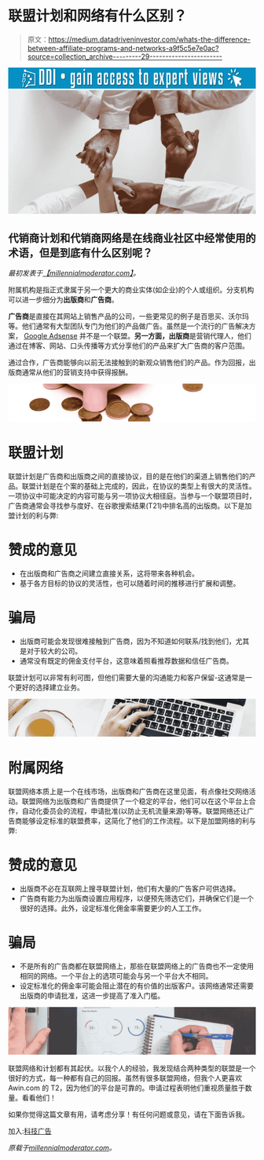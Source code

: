 # 联盟计划和网络有什么区别？

> 原文：<https://medium.datadriveninvestor.com/whats-the-difference-between-affiliate-programs-and-networks-a9f5c5e7e0ac?source=collection_archive---------29----------------------->

[![](img/c67bb6244e891913febbc6f9ea9f1451.png)](http://www.track.datadriveninvestor.com/1B9E)![](img/646e3ab074bd7206f08c8b267c0a8c2b.png)

## 代销商计划和代销商网络是在线商业社区中经常使用的术语，但是到底有什么区别呢？

*最初发表于*[*【millennialmoderator.com】*](https://millennialmoderator.com/whats-the-difference-between-affiliate-programs-and-networks)*。*

附属机构是指正式隶属于另一个更大的商业实体(如企业)的个人或组织。分支机构可以进一步细分为**出版商**和**广告商**。

**广告商**是直接在其网站上销售产品的公司，一些更常见的例子是百思买、沃尔玛等。他们通常有大型团队专门为他们的产品做广告。虽然是一个流行的广告解决方案， [Google Adsense](https://millennialmoderator.com/finding-alternatives-to-google-adsense) 并不是一个联盟。**另一方面，出版商**是营销代理人，他们通过在博客、网站、口头传播等方式分享他们的产品来扩大广告商的客户范围。

通过合作，广告商能够向以前无法接触到的新观众销售他们的产品。作为回报，出版商通常从他们的营销支持中获得报酬。

![](img/a2c3879e0d9e8644a94ed3badafdcf53.png)

# 联盟计划

联盟计划是广告商和出版商之间的直接协议，目的是在他们的渠道上销售他们的产品。联盟计划是在个案的基础上完成的，因此，在协议的类型上有很大的灵活性。一项协议中可能决定的内容可能与另一项协议大相径庭。当参与一个联盟项目时，广告商通常会寻找参与度好、在谷歌搜索结果(T21)中排名高的出版商。以下是加盟计划的利与弊:

# 赞成的意见

*   在出版商和广告商之间建立直接关系，这将带来各种机会。
*   基于各方目标的协议的灵活性，也可以随着时间的推移进行扩展和调整。

# 骗局

*   出版商可能会发现很难接触到广告商，因为不知道如何联系/找到他们，尤其是对于较大的公司。
*   通常没有既定的佣金支付平台，这意味着照看推荐数据和信任广告商。

联盟计划可以非常有利可图，但他们需要大量的沟通能力和客户保留-这通常是一个更好的选择建立业务。

![](img/5746b25304ddbae159be4889888f03d6.png)

# 附属网络

联盟网络本质上是一个在线市场，出版商和广告商在这里见面，有点像社交网络活动。联盟网络为出版商和广告商提供了一个稳定的平台，他们可以在这个平台上合作，自动化委员会的流程，申请批准(以防止无机流量来源)等等。联盟网络还让广告商能够设定标准的联盟费率，这简化了他们的工作流程。以下是加盟网络的利与弊:

# 赞成的意见

*   出版商不必在互联网上搜寻联盟计划，他们有大量的广告客户可供选择。
*   广告商有能力为出版商设置应用程序，以便预先筛选它们，并确保它们是一个很好的选择。此外，设定标准化佣金率需要更少的人工工作。

# 骗局

*   不是所有的广告商都在联盟网络上，那些在联盟网络上的广告商也不一定使用相同的网络。一个平台上的选项可能会与另一个平台大不相同。
*   设定标准化的佣金率可能会阻止潜在的有价值的出版客户。该网络通常还需要出版商的申请批准，这进一步提高了准入门槛。

![](img/cf72dfa6ec1b6b7db1f9eecf5213bfc8.png)

联盟网络和计划都有其起伏。以我个人的经验，我发现结合两种类型的联盟是一个很好的方式，每一种都有自己的回报。虽然有很多联盟网络，但我个人更喜欢 Awin.com 的 T2，因为他们的平台是可靠的。申请过程表明他们重视质量胜于数量。看看他们！

如果你觉得这篇文章有用，请考虑分享！有任何问题或意见，请在下面告诉我。

加入:[科技广告](https://millennialmoderator.com/whats-the-difference-between-affiliate-programs-and-networks#)

*原载于*[*millennialmoderator.com*](https://millennialmoderator.com/whats-the-difference-between-affiliate-programs-and-networks)*。*